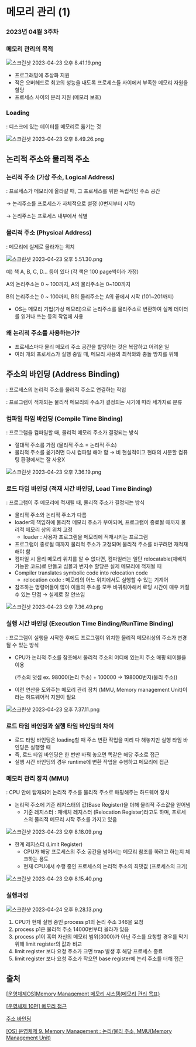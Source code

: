 # 메모리 관리 (1)

### 2023년 04월 3주차

### 메모리 관리의 목적

![스크린샷 2023-04-23 오후 8.41.19.png](img/%25E1%2584%2589%25E1%2585%25B3%25E1%2584%258F%25E1%2585%25B3%25E1%2584%2585%25E1%2585%25B5%25E1%2586%25AB%25E1%2584%2589%25E1%2585%25A3%25E1%2586%25BA_2023-04-23_%25E1%2584%258B%25E1%2585%25A9%25E1%2584%2592%25E1%2585%25AE_8.41.19.png)

- 프로그래밍에 추상화 지원
- 적은 오버헤드로 최고의 성능을 내도록 프로세스들 사이에서 부족한 메모리 자원을 할당
- 프로세스 사이의 분리 지원 (메모리 보호)

### Loading

: 디스크에 있는 데이터를 메모리로 옮기는 것

![스크린샷 2023-04-23 오후 8.49.26.png](img/%25E1%2584%2589%25E1%2585%25B3%25E1%2584%258F%25E1%2585%25B3%25E1%2584%2585%25E1%2585%25B5%25E1%2586%25AB%25E1%2584%2589%25E1%2585%25A3%25E1%2586%25BA_2023-04-23_%25E1%2584%258B%25E1%2585%25A9%25E1%2584%2592%25E1%2585%25AE_8.49.26.png)

## 논리적 주소와 물리적 주소

### 논리적 주소 (가상 주소, Logical Address)

: 프로세스가 메모리에 올라갈 때, 그 프로세스를 위한 독립적인 주소 공간

→ 논리주소를 프로세스가 자체적으로 설정 (0번지부터 시작)

→ 논리주소는 프로세스 내부에서 식별

### 물리적 주소 (Physical Address)

: 메모리에 실제로 올라가는 위치

![스크린샷 2023-04-23 오후 5.51.30.png](img/%25E1%2584%2589%25E1%2585%25B3%25E1%2584%258F%25E1%2585%25B3%25E1%2584%2585%25E1%2585%25B5%25E1%2586%25AB%25E1%2584%2589%25E1%2585%25A3%25E1%2586%25BA_2023-04-23_%25E1%2584%258B%25E1%2585%25A9%25E1%2584%2592%25E1%2585%25AE_5.51.30.png)

예) 책 A, B, C, D… 등이 있다 (각 책은 100 page씩이라 가정)

A의 논리주소는 0 ~ 100까지, A의 물리주소는 0~100까지

B의 논리주소는 0 ~ 100까지, B의 물리주소는 A의 끝에서 시작 (101~201까지)


- OS는 메모리 기법(가상 메모리)으로 논리주소를 물리주소로 변환하여 실제 데이터를 읽거나 쓰는 등의 작업에 사용


### 왜 논리적 주소를 사용하는가?

- 프로세스마다 물리 메모리 주소 공간을 할당하는 것은 복잡하고 어려운 일
- 여러 개의 프로세스가 실행 중일 때, 메모리 사용의 최적와와 충돌 방지를 위해


## 주소의 바인딩 (**Address Binding)**

: 프로세스의 논리적 주소를 물리적 주소로 연결하는 작업

: 프로그램이 적재되는 물리적 메모리의 주소가 결정되는 시기에 따라 세가지로 분류


### 컴파일 타임 바인딩 (**Compile Time Binding)**

: 프로그램을 컴파일할 때, 물리적 메모리 주소가 결정되는 방식

- 절대적 주소를 가짐 (물리적 주소 = 논리적 주소)
- 물리적 주소를 옮기려면 다시 컴파일 해야 함
  → 비 현실적이고 현대의 시분할 컴퓨팅 환경에서는 잘 사용X


![스크린샷 2023-04-23 오후 7.36.19.png](img/%25E1%2584%2589%25E1%2585%25B3%25E1%2584%258F%25E1%2585%25B3%25E1%2584%2585%25E1%2585%25B5%25E1%2586%25AB%25E1%2584%2589%25E1%2585%25A3%25E1%2586%25BA_2023-04-23_%25E1%2584%258B%25E1%2585%25A9%25E1%2584%2592%25E1%2585%25AE_7.36.19.png)


### 로드 타임 바인딩 (적재 시간 바인딩, **Load Time Binding)**

: 프로그램이 주 메모리에 적재될 때, 물리적 주소가 결정되는 방식

- 물리적 주소와 논리적 주소가 다름
- loader의 책임하에 물리적 메모리 주소가 부여되며, 프로그램이 종료될 때까지 물리적 메모리 상의 위치 고정
    - loader : 사용자 프로그램을 메모리에 적재시키는 프로그램
- 프로그램이 종료될 때까지 물리적 주소가 고정되며 물리적 주소를 바꾸려면 재적재 해야 함
- 컴파일 시 물리 메모리 위치를 알 수 없다면, 컴파일러는 일단 relocatable(재배치 가능한 코드)로 만들고 심볼과 번지수 할당은 실제 메모리에 적재될 때
- Compiler translates symbolic code into relocation code
  - relocation code : 메모리의 어느 위치에서도 실행할 수 있는 기계어
- 참조하는 명령어들이 많아 이들의 주소를 모두 바꿔줘야해서 로딩 시간이 매우 커질 수 있는 단점
  → 실제로 잘 안쓰임


![스크린샷 2023-04-23 오후 7.36.49.png](img/%25E1%2584%2589%25E1%2585%25B3%25E1%2584%258F%25E1%2585%25B3%25E1%2584%2585%25E1%2585%25B5%25E1%2586%25AB%25E1%2584%2589%25E1%2585%25A3%25E1%2586%25BA_2023-04-23_%25E1%2584%258B%25E1%2585%25A9%25E1%2584%2592%25E1%2585%25AE_7.36.49.png)

### 실행 시간 바인딩 (**Execution Time Binding/RunTime Binding)**

: 프로그램이 실행을 시작한 후에도 프로그램이 위치한 물리적 메모리상의 주소가 변경될 수 있는 방식

- CPU가 논리적 주소를 참조해서 물리적 주소의 어디에 있는지 주소 매핑 테이블을 이용

  (주소의 덧셈 ex. 98000(논리 주소) + 100000 → 198000번지(물리 주소))
- 이런 연산을 도와주는 메모리 관리 장치 (MMU, Memory management Unit)이라는 하드웨어적 지원이 필요


![스크린샷 2023-04-23 오후 7.37.11.png](img/%25E1%2584%2589%25E1%2585%25B3%25E1%2584%258F%25E1%2585%25B3%25E1%2584%2585%25E1%2585%25B5%25E1%2586%25AB%25E1%2584%2589%25E1%2585%25A3%25E1%2586%25BA_2023-04-23_%25E1%2584%258B%25E1%2585%25A9%25E1%2584%2592%25E1%2585%25AE_7.37.11.png)

### 로드 타임 바인딩과 실행 타임 바인딩의 차이

- 로드 타임 바인딩은 loading할 때 주소 변환 작업을 미리 다 해놓지만 실행 타임 바인딩은 실행할 때
- 즉, 로드 타임 바인딩은 한 번만 바꿔 놓으면 똑같은 해당 주소로 접근
- 실행 시간 바인딩의 경우 runtime에 변환 작업을 수행하고 메모리에 접근

### 메모리 관리 장치 (MMU)

: CPU 안에 탑재되어 논리적 주소를 물리적 주소로 매핑해주는 하드웨어 장치

- 논리적 주소에 기준 레지스터의 값(Base Register)을 더해 물리적 주소값을 얻어냄
  - 기준 레지스터 : 재배치 레지스터 (Relocation Register)라고도 하며, 프로세스의 물리적 메모리 시작 주소를 가지고 있음


![스크린샷 2023-04-23 오후 8.18.09.png](img/%25E1%2584%2589%25E1%2585%25B3%25E1%2584%258F%25E1%2585%25B3%25E1%2584%2585%25E1%2585%25B5%25E1%2586%25AB%25E1%2584%2589%25E1%2585%25A3%25E1%2586%25BA_2023-04-23_%25E1%2584%258B%25E1%2585%25A9%25E1%2584%2592%25E1%2585%25AE_8.18.09.png)

- 한계 레지스터 (Limit Register)
  - CPU가 해당 프로세스의 주소 공간을 넘어서는 메모리 참조를 하려고 하는지 체크하는 용도
  - 현재 CPU에서 수행 중인 프로세스의 논리적 주소의 최댓값 (프로세스의 크기)


![스크린샷 2023-04-23 오후 8.15.40.png](img/%25E1%2584%2589%25E1%2585%25B3%25E1%2584%258F%25E1%2585%25B3%25E1%2584%2585%25E1%2585%25B5%25E1%2586%25AB%25E1%2584%2589%25E1%2585%25A3%25E1%2586%25BA_2023-04-23_%25E1%2584%258B%25E1%2585%25A9%25E1%2584%2592%25E1%2585%25AE_8.15.40.png)

### 실행과정


![스크린샷 2023-04-24 오후 9.28.13.png](img/%25E1%2584%2589%25E1%2585%25B3%25E1%2584%258F%25E1%2585%25B3%25E1%2584%2585%25E1%2585%25B5%25E1%2586%25AB%25E1%2584%2589%25E1%2585%25A3%25E1%2586%25BA_2023-04-24_%25E1%2584%258B%25E1%2585%25A9%25E1%2584%2592%25E1%2585%25AE_9.28.13.png)

1. CPU가 현재 실행 중인 process p1의 논리 주소 346을 요청
2. process p1은 물리적 주소 14000번부터 올라가 있음
3. process p1이 혹여 자신의 메모리 범위(3000)가 아닌 주소를 요청할 경우를 막기 위해 limit register의 값과 비교
4. limit register 보다 요청 주소가 크면 trap 발생 후 해당 프로세스 종료
5. limit register 보다 요청 주소가 작으면 base register에 논리 주소를 더해 접근

## 출처

[[운영체제OS]Memory Management 메모리 시스템(메모리 관리 목표)](https://jhnyang.tistory.com/39)

[[운영체제 10편] 메모리 접근](https://baebalja.tistory.com/390)

[주소 바인딩](https://techvu.dev/103)

[[OS] 운영체제 9. Memory Management : 논리/물리 주소, MMU(Memory Management Unit)](https://developyo.tistory.com/210)
